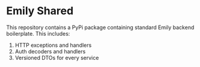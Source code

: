 # Emily Shared

This repository contains a PyPi package containing standard Emily backend boilerplate. This includes:
1. HTTP exceptions and handlers
2. Auth decoders and handlers
3. Versioned DTOs for every service

